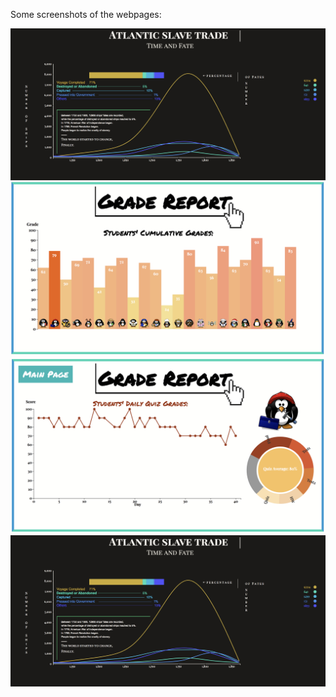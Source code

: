 Some screenshots of the webpages:

![Example_Page](/example_screenshot.png?raw=true "Example_Page")
![Example_Page](/ClassGradeVisualization_v2/example_screenshot1.png?raw=true "Example_Page")
![Example_Page](/ClassGradeVisualization_v2/example_screenshot2.png?raw=true "Example_Page")
![Example_Page](/example_screenshot.png?raw=true "Example_Page")
